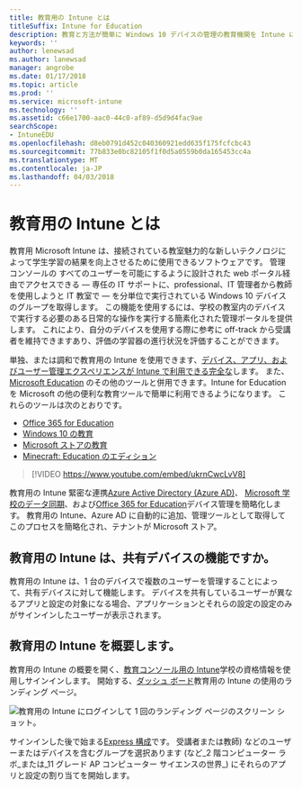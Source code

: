 ```yaml
---
title: 教育用の Intune とは
titleSuffix: Intune for Education
description: 教育と方法が簡単に Windows 10 デバイスの管理の教育機関を Intune について説明します。
keywords: ''
author: lenewsad
ms.author: lanewsad
manager: angrobe
ms.date: 01/17/2018
ms.topic: article
ms.prod: ''
ms.service: microsoft-intune
ms.technology: ''
ms.assetid: c66e1700-aac0-44c0-af89-d5d9d4fac9ae
searchScope:
- IntuneEDU
ms.openlocfilehash: d8eb0791d452c040360921edd635f175fcfcbc43
ms.sourcegitcommit: 77b833e0bc82105f1f0d5a0559b0da165453cc4a
ms.translationtype: MT
ms.contentlocale: ja-JP
ms.lasthandoff: 04/03/2018
---
```

# <a name="what-is-intune-for-education"></a>教育用の Intune とは

教育用 Microsoft Intune は、接続されている教室魅力的な新しいテクノロジによって学生学習の結果を向上させるために使用できるソフトウェアです。 管理コンソールの すべてのユーザーを可能にするように設計された web ポータル経由でアクセスできる — 専任の IT サポートに、professional、IT 管理者から教師を使用しようと IT 教室で — を分単位で実行されている Windows 10 デバイスのグループを取得します。 この機能を使用するには、学校の教室内のデバイスで実行する必要のある日常的な操作を実行する簡素化された管理ポータルを提供します。 これにより、自分のデバイスを使用する際に参考に off-track から受講者を維持できますあり、評価の学習器の進行状況を評価することができます。

単独、または調和で教育用の Intune を使用できます、[デバイス、アプリ、およびユーザー管理エクスペリエンスが Intune で利用できる完全な](https://docs.microsoft.com/intune/understand-explore/introduction-to-microsoft-intune)します。 また、[Microsoft Education](https://docs.microsoft.com/education/#pivot=itpro) のその他のツールと併用できます。Intune for Education を Microsoft の他の便利な教育ツールで簡単に利用できるようになります。 これらのツールは次のとおりです。

- [Office 365 for Education](https://support.office.com/article/Set-up-Office-365-for-business-6a3a29a0-e616-4713-99d1-15eda62d04fa)
- [Windows 10 の教育](https://docs.microsoft.com/education/windows)
- [Microsoft ストアの教育](https://docs.microsoft.com/microsoft-store/index?toc=/microsoft-store/education/toc.json)
- [Minecraft: Education のエディション](https://docs.microsoft.com/education/windows/school-get-minecraft)

> [!VIDEO https://www.youtube.com/embed/ukrnCwcLvV8]

教育用の Intune 緊密な連携[Azure Active Directory (Azure AD)](https://docs.microsoft.com/azure/active-directory/active-directory-administer)、 [Microsoft 学校のデータ同期](https://sds.microsoft.com)、および[Office 365 for Education](https://support.office.com/article/Get-started-with-Office-365-Education-AB02ABE5-A1EE-458C-B749-5B44416CCF14)デバイス管理を簡略化します。 教育用の Intune、Azure AD に自動的に追加、管理ツールとして取得してこのプロセスを簡略化され、テナントが Microsoft ストア。

## <a name="will-intune-for-education-work-for-shared-devices"></a>教育用の Intune は、共有デバイスの機能ですか。
教育用の Intune は、1 台のデバイスで複数のユーザーを管理することによって、共有デバイスに対して機能します。 デバイスを共有しているユーザーが異なるアプリと設定の対象になる場合、アプリケーションとそれらの設定の設定のみがサインインしたユーザーが表示されます。

## <a name="get-started-with-intune-for-education"></a>教育用の Intune を概要します。
教育用の Intune の概要を開く、[教育コンソール用の Intune](https://intuneeducation.portal.azure.com)学校の資格情報を使用しサインインします。 開始する、[ダッシュ ボード](how-do-i-customize-my-dashboard.md)教育用の Intune の使用のランディング ページ。

![教育用の Intune にログインして 1 回のランディング ページのスクリーン ショット。](./media/dashboard-001-landing-page.png)

サインインした後で始まる[Express 構成](what-is-express-configuration.md)です。 受講者または教師) などのユーザーまたはデバイスを含むグループを選択あります (など_2 階コンピューター ラボ_または_11 グレード AP コンピューター サイエンスの世界_) にそれらのアプリと設定の割り当てを開始します。
